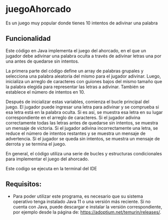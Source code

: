 # juegoAhorcado
Es un juego muy popular donde tienes 10 intentos de adivinar una palabra

## Funcionalidad
Este código en Java implementa el juego del ahorcado, en el que un jugador debe adivinar una palabra oculta a través de adivinar letras una por una antes de quedarse sin intentos.

La primera parte del código define un array de palabras grupales y selecciona una palabra aleatoria del mismo para el jugador adivinar. Luego, inicializa un arreglo de caracteres con guiones bajos del mismo tamaño que la palabra elegida para representar las letras a adivinar. También se establece el número de intentos en 10.

Después de inicializar estas variables, comienza el bucle principal del juego. El jugador puede ingresar una letra para adivinar y se comprueba si esa letra está en la palabra oculta. Si es así, se muestra esa letra en su lugar correspondiente en el arreglo de caracteres. Si el jugador adivina correctamente todas las letras antes de quedarse sin intentos, se muestra un mensaje de victoria. Si el jugador adivina incorrectamente una letra, se reduce el número de intentos restantes y se muestra un mensaje de advertencia. Si el jugador se queda sin intentos, se muestra un mensaje de derrota y se termina el juego.

En general, el código utiliza una serie de bucles y estructuras condicionales para implementar el juego del ahorcado.

Este codigo se ejecuta en la terminal del IDE

## Requisitos:
- Para poder utilizar este programa, es necesario que su sistema operativo tenga instalado Java 11 o una versión más reciente. Si no cuenta con Java, puede descargar e instalar la versión correspondiente, por ejemplo desde la página de: https://adoptium.net/temurin/releases/.

